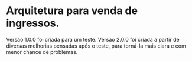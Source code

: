 # Arquitetura para venda de ingressos.

Versão 1.0.0 foi criada para um teste.
Versão 2.0.0 foi criada a partir de diversas melhorias pensadas após o teste, para torná-la mais clara e com menor chance de problemas.
